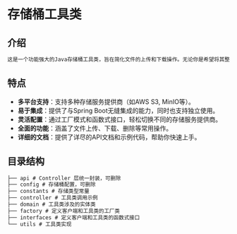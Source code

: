 # 存储桶工具类

## 介绍 

```markdown
这是一个功能强大的Java存储桶工具类，旨在简化文件的上传和下载操作。无论你是希望将其整合到Spring Boot项目中，还是在独立的应用程序中使用，这个工具类都能提供简单且高效的解决方案。
```

## 特点

- **多平台支持**：支持多种存储服务提供商（如AWS S3, MinIO等）。
- **易于集成**：提供了与Spring Boot无缝集成的能力，同时也支持独立使用。
- **灵活配置**：通过工厂模式和函数式接口，轻松切换不同的存储服务提供商。
- **全面的功能**：涵盖了文件上传、下载、删除等常用操作。
- **详细的文档**：提供了详尽的API文档和示例代码，帮助你快速上手。

## 目录结构

```markdown
├── api # Controller 层统一封装，可删除
├── config # 存储桶配置，可删除
├── constants # 存储类型常量
├── controller # 工具类调用示例
├── domain # 工具类涉及的实体类
├── factory # 定义客户端和工具类的工厂类
├── interfaces # 定义客户端和工具类的函数式接口
└── utils # 工具类实现
```

